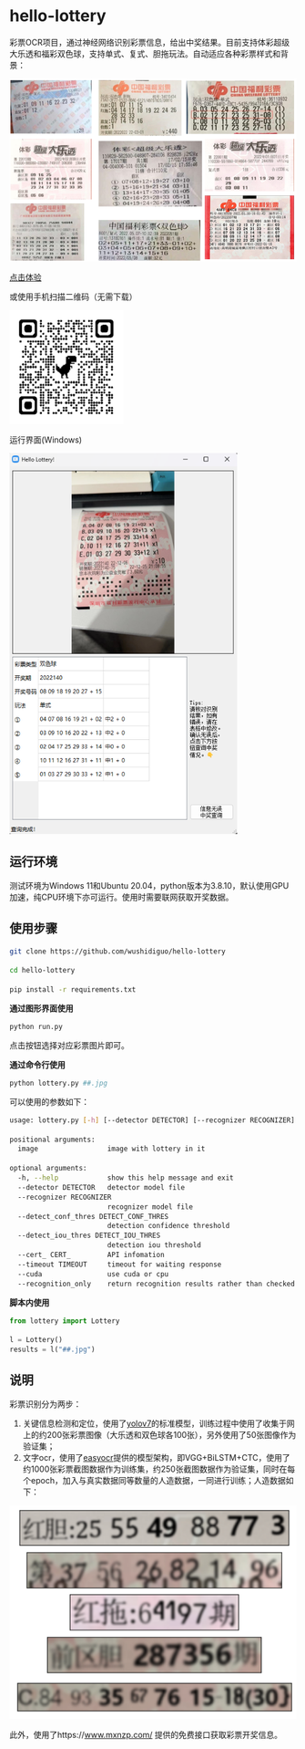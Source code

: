 # hello-lottery

彩票OCR项目，通过神经网络识别彩票信息，给出中奖结果。目前支持体彩超级大乐透和福彩双色球，支持单式、复式、胆拖玩法。自动适应各种彩票样式和背景：

![styles.png](assets/styles.png)

[点击体验](https://wushidiguo2-hellolottery.hf.space/)

或使用手机扫描二维码（无需下载）

<img src="assets/qrcode.png" alt="qrcode.png" width="200"/>

运行界面(Windows)

<img src="assets/sample.png" alt="sample.png" width="400"/>

## 运行环境

测试环境为Windows 11和Ubuntu 20.04，python版本为3.8.10，默认使用GPU加速，纯CPU环境下亦可运行。使用时需要联网获取开奖数据。

## 使用步骤

```bash
git clone https://github.com/wushidiguo/hello-lottery

cd hello-lottery

pip install -r requirements.txt
```

**通过图形界面使用**

```bash
python run.py
```

点击按钮选择对应彩票图片即可。

**通过命令行使用**

```bash
python lottery.py ##.jpg
```

可以使用的参数如下：

```bash
usage: lottery.py [-h] [--detector DETECTOR] [--recognizer RECOGNIZER] [--detect_conf_thres DETECT_CONF_THRES] [--detect_iou_thres DETECT_IOU_THRES] [--cert_ CERT_] [--timeout TIMEOUT] [--cuda] [--recognition_only] image

positional arguments:
  image                 image with lottery in it

optional arguments:
  -h, --help            show this help message and exit
  --detector DETECTOR   detector model file
  --recognizer RECOGNIZER
                        recognizer model file
  --detect_conf_thres DETECT_CONF_THRES
                        detection confidence threshold
  --detect_iou_thres DETECT_IOU_THRES
                        detection iou threshold
  --cert_ CERT_         API infomation
  --timeout TIMEOUT     timeout for waiting response
  --cuda                use cuda or cpu
  --recognition_only    return recognition results rather than checked results
```

**脚本内使用**

```python
from lottery import Lottery

l = Lottery()
results = l("##.jpg")
```

## 说明

彩票识别分为两步：

1. 关键信息检测和定位，使用了[yolov7](https://github.com/WongKinYiu/yolov7)的标准模型，训练过程中使用了收集于网上的约200张彩票图像（大乐透和双色球各100张），另外使用了50张图像作为验证集；
2. 文字ocr，使用了[easyocr](https://github.com/JaidedAI/EasyOCR)提供的模型架构，即VGG+BiLSTM+CTC，使用了约1000张彩票截图数据作为训练集，约250张截图数据作为验证集，同时在每个epoch，加入与真实数据同等数量的人造数据，一同进行训练；人造数据如下：

![training_data.png](assets/training_data.png)

此外，使用了https://www.mxnzp.com/ 提供的免费接口获取彩票开奖信息。
